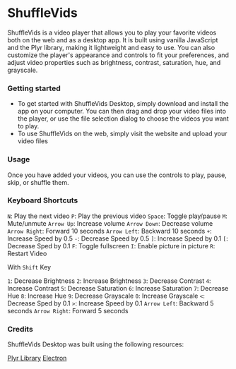 # ShuffleVids 
ShuffleVids is a video player that allows you to play your favorite videos both on the web and as a desktop app. It is built using vanilla JavaScript and the Plyr library, making it lightweight and easy to use. You can also customize the player's appearance and controls to fit your preferences, and adjust video properties such as brightness, contrast, saturation, hue, and grayscale.

### Getting started
- To get started with ShuffleVids Desktop, simply download and install the app on your computer. You can then drag and drop your video files into the player, or use the file selection dialog to choose the videos you want to play.
- To use ShuffleVids on the web, simply visit the website and upload your video files

### Usage
Once you have added your videos, you can use the controls to play, pause, skip, or shuffle them.

### Keyboard Shortcuts
`N`: Play the next video
`P`: Play the previous video
`Space`: Toggle play/pause
`M`: Mute/unmute
`Arrow Up`: Increase volume
`Arrow Down`: Decrease volume
`Arrow Right`: Forward 10 seconds
`Arrow Left`: Backward 10 seconds
`+`: Increase Speed by 0.5
`-`: Decrease Speed by 0.5
`]`: Increase Speed by 0.1
`[`: Decrease Sped by 0.1
`F`: Toggle fullscreen
`I`: Enable picture in picture
`R`: Restart Video

With `Shift` Key

`1`: Decrease Brightness
`2`: Increase Brightness
`3`: Decrease Contrast
`4`: Increase Contrast
`5`: Decrease Saturation
`6`: Increase Saturation
`7`: Decrease Hue
`8`: Increase Hue
`9`: Decrease Grayscale
`0`: Increase Grayscale
`<`: Decrease Sped by 0.1
`>`: Increase Speed by 0.1
`Arrow Left`: Backward 5 seconds
`Arrow Right`: Forward 5 seconds



### Credits
ShuffleVids Desktop was built using the following resources:

[Plyr Library](https://plyr.io/ "Plyr library")
[Electron](https://www.electronjs.org/ "Electron")
